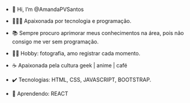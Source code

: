 - 👋 Hi, I’m @AmandaPVSantos
  
- 👩🏻‍💻 Apaixonada por tecnologia e programação.
  
- 📚 Sempre procuro aprimorar meus conhecimentos na área, pois não consigo me ver sem programação.
  
- 📸🌼 Hobby: fotografia, amo registrar cada momento. 
  
- ☕️ Apaixonada pela cultura geek | anime | café

- ✔️ Tecnologias: HTML, CSS, JAVASCRIPT, BOOTSTRAP.

- 📝 Aprendendo: REACT
<!---
AmandaPVSantos/AmandaPVSantos is a ✨ special ✨ repository because its `README.md` (this file) appears on your GitHub profile.
You can click the Preview link to take a look at your changes.
--->
